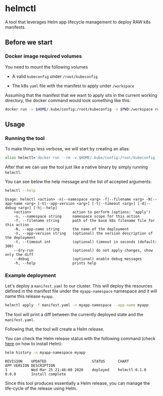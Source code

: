 # helmctl

A tool that leverages Helm app lifecycle management to deploy RAW k8s manifests.

## Before we start

### Docker image required volumes

You need to mount the following volumes

* A valid `kubeconfig` under `/root/kubeconfig`

* The k8s `yaml` file with the manifest to apply under `/workspace`

Assuming that the manifest that we want to apply sits in the current working directory, the docker command would look something like this:

```bash
docker run -v $HOME/.kube/config:/root/kubeconfig -v $PWD:/workspace ruizink/helmctl:latest
```

## Usage

### Running the tool

To make things less verbose, we will start by creating an alias:

```bash
alias helmctl='docker run --rm -v $HOME/.kube/config:/root/kubeconfig -v $PWD:/workspace ruizink/helmctl:latest'
```

After that we can use the tool just like a native binary by simply running `helmctl`.

You can see below the help message and the list of accepted arguments:

```bash
helmctl --help
```

```text
Usage: helmctl <action> -n|--namespace <arg> -f|--filename <arg> -N|--app-name <arg> [-V|--app-version <arg>] [-t|--timeout <arg>] [-d|--debug <arg>] [-h|--help]
    <action>                   action to perform (options: 'apply')
    -n, --namespace string     namespace scope for this action
    -f, --filename string      path of the base k8s filename file for this action
    -N, --app-name string      the name of the deployment
    -V, --app-version string   (optional) the version description of the deployment
    -t, --timeout int          (optional) timeout in seconds (default: 300)
    --dry-run                  (optional) do not apply changes, show only the diff
    --debug                    (optional) enable debug messages
    -h, --help                 prints help
```

### Example deployment

Let's deploy a `manifest.yaml` to our cluster. This will deploy the resources defined in the manifest file under the `myapp-namespace` namespace and it will name this release `myapp`.

```bash
helmctl apply -f manifest.yaml -n myapp-namespace --app-name myapp
```

The tool will print a diff between the currently deployed state and the `manifest.yaml`.

Following that, the tool will create a Helm release.

You can check the Helm release status with the following command (check [here](https://helm.sh/docs/intro/install/) on how to install Helm):

```bash
helm history -n myapp-namespace myapp
```

```text
REVISION    UPDATED                     STATUS      CHART           APP VERSION DESCRIPTION
1           Wed Mar 25 21:46:08 2020    deployed    helmctl-0.1.0   0.0.0       Install complete
```

Since this tool produces essentially a Helm release, you can manage the life-cycle of the release using Helm.
